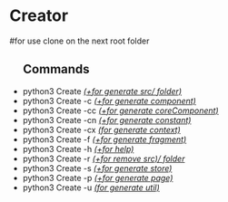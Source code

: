 # Creator
#for use clone on the next root folder

<ul>
<h2>Commands</h2>
<li>  python3 Create        <i><u>(+for generate src/ folder)</u></i></li>   
<li>  python3 Create -c     <i><u> (+for generate component)</u></i></li>    
<li>  python3 Create -cc    <i><u>(+for generate coreComponent)</u></i></li>
<li>  python3 Create -cn    <i><u> (+for generate constant)</u></i></li>     
<li>  python3 Create -cx    <i><u> (for generate context)</u></i></li>      
<li>  python3 Create -f     <i><u> (+for generate fragment)</u></i></li>     
<li>  python3 Create -h     <i><u> (+for help)</u></i></li>                  
<li>  python3 Create -r     <i><u>(+for remove src)/ folder</u></i></li>    
<li>  python3 Create -s     <i><u> (+for generate store)</u></i></li>         
<li>  python3 Create -p     <i><u> (+for generate page)</u></i></li>    
<li>  python3 Create -u     <i><u> (for generate util)</u></i></li>         
</ul>
